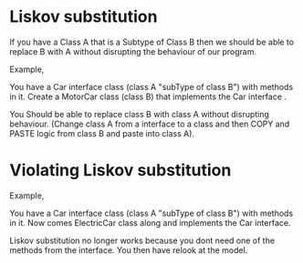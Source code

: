# **Liskov substitution**
    
If you have a Class A that is a Subtype of Class B then we should be able to replace B with A without disrupting the behaviour of our program.

Example, 

You have a Car interface class (class A "subType of class B") with methods in it. Create a MotorCar class (class B) that implements the Car interface . 

You Should be able to replace class B with class A without disrupting behaviour. (Change class A from a interface to a class and then COPY and PASTE logic from class B and paste into class A).

# **Violating Liskov substitution**

Example, 

You have a Car interface class (class A "subType of class B") with methods in it. Now comes ElectricCar class  along and implements the Car interface. 

Liskov substitution no longer works because you dont need one of the methods from the interface. You then have relook at the model.

 



